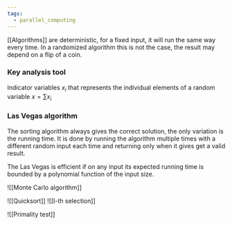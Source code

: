 ```yaml
---
tags:
  - parallel_computing
---
```

[[Algorithms]] are deterministic, for a fixed input, it will run the same way every time. In a randomized algorithm this is not the case, the result may depend on a flip of a coin.

### Key analysis tool

Indicator variables $x_{i}$ that represents the individual elements of a random variable $x = \sum x_{i}$
### Las Vegas algorithm

The sorting algorithm always gives the correct solution, the only variation is the running time. It is done by running the algorithm multiple times with a different random input each time and returning only when it gives get a valid result.

The Las Vegas is efficient if on any input its expected running time is bounded by a  polynomial function of the input size.

![[Monte Carlo algorithm]]

![[Quicksort]]
![[I-th selection]]


![[Primality test]]